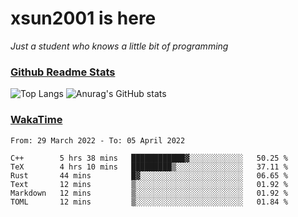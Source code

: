 # xsun2001 is here

*Just a student who knows a little bit of programming*

### [Github Readme Stats](https://github.com/anuraghazra/github-readme-stats)

![Top Langs](https://github-readme-stats.vercel.app/api/top-langs/?username=xsun2001&layout=compact&theme=radical) ![Anurag's GitHub stats](https://github-readme-stats.vercel.app/api?username=xsun2001&show_icons=true&theme=radical)

### [WakaTime](https://wakatime.com)

<!--START_SECTION:waka-->

```text
From: 29 March 2022 - To: 05 April 2022

C++        5 hrs 38 mins   ████████████▓░░░░░░░░░░░░   50.25 %
TeX        4 hrs 10 mins   █████████▒░░░░░░░░░░░░░░░   37.11 %
Rust       44 mins         █▓░░░░░░░░░░░░░░░░░░░░░░░   06.65 %
Text       12 mins         ▒░░░░░░░░░░░░░░░░░░░░░░░░   01.92 %
Markdown   12 mins         ▒░░░░░░░░░░░░░░░░░░░░░░░░   01.92 %
TOML       12 mins         ▒░░░░░░░░░░░░░░░░░░░░░░░░   01.84 %
```

<!--END_SECTION:waka-->

